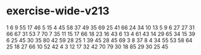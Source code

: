 # exercise-wide-v213
1
6
9
55
17
46
5
15
4
45
58
37
49
35
69
25
41
66
24
34
10
13
5
9
6
27
27
31
66
67
31
53
7
70
7
35
11
15
17
66
18
23
16
43
6
13
4
61
43
14
29
65
34
15
39
6
25
45
30
35
80
42
59
28
25
1
39
45
28
45
69
3
8
37
8
4
34
55
53
58
64
25
18
27
66
10
52
42
4
3
12
17
32
42
70
79
30
18
85
29
30
25
45
